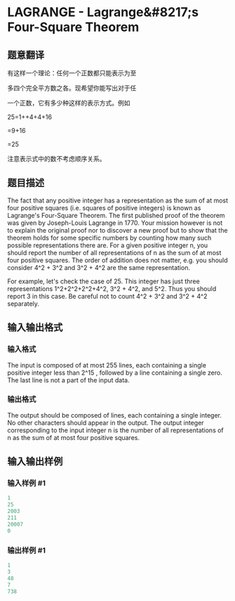 # LAGRANGE - Lagrange&amp;#8217;s Four-Square Theorem

## 题意翻译

有这样一个理论：任何一个正数都只能表示为至

多四个完全平方数之各。现希望你能写出对于任

一个正数，它有多少种这样的表示方式。例如

25=1++4+4+16

=9+16

=25

注意表示式中的数不考虑顺序关系。

## 题目描述

The fact that any positive integer has a representation as the sum of at most four positive squares (i.e. squares of positive integers) is known as Lagrange's Four-Square Theorem. The first published proof of the theorem was given by Joseph-Louis Lagrange in 1770. Your mission however is not to explain the original proof nor to discover a new proof but to show that the theorem holds for some specific numbers by counting how many such possible representations there are. For a given positive integer n, you should report the number of all representations of n as the sum of at most four positive squares. The order of addition does not matter, e.g. you should consider 4^2 + 3^2 and 3^2 + 4^2 are the same representation.

For example, let's check the case of 25. This integer has just three representations 1^2+2^2+2^2+4^2, 3^2 + 4^2, and 5^2. Thus you should report 3 in this case. Be careful not to count 4^2 + 3^2 and 3^2 + 4^2 separately.

## 输入输出格式

### 输入格式

The input is composed of at most 255 lines, each containing a single positive integer less than 2^15 , followed by a line containing a single zero. The last line is not a part of the input data.

### 输出格式

The output should be composed of lines, each containing a single integer. No other characters should appear in the output. The output integer corresponding to the input integer n is the number of all representations of n as the sum of at most four positive squares.

## 输入输出样例

### 输入样例 #1

```cpp
1
25
2003
211
20007
0
```


### 输出样例 #1

```cpp
1
3
48
7
738
```


